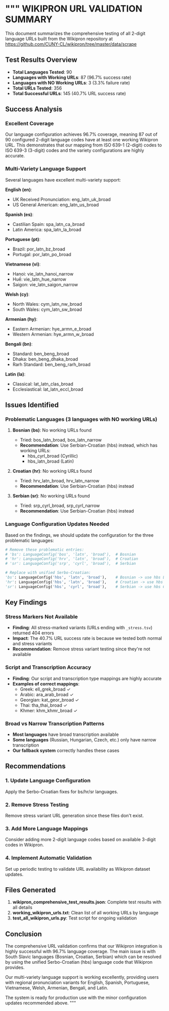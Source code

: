 """
WIKIPRON URL VALIDATION SUMMARY
==============================

This document summarizes the comprehensive testing of all 2-digit language URLs
built from the Wikipron repository at https://github.com/CUNY-CL/wikipron/tree/master/data/scrape

## Test Results Overview

- **Total Languages Tested**: 90
- **Languages with Working URLs**: 87 (96.7% success rate)
- **Languages with NO Working URLs**: 3 (3.3% failure rate)
- **Total URLs Tested**: 356
- **Total Successful URLs**: 145 (40.7% URL success rate)

## Success Analysis

### Excellent Coverage

Our language configuration achieves 96.7% coverage, meaning 87 out of 90 configured
2-digit language codes have at least one working Wikipron URL. This demonstrates
that our mapping from ISO 639-1 (2-digit) codes to ISO 639-3 (3-digit) codes
and the variety configurations are highly accurate.

### Multi-Variety Language Support

Several languages have excellent multi-variety support:

**English (en)**:

- UK Received Pronunciation: eng_latn_uk_broad
- US General American: eng_latn_us_broad

**Spanish (es)**:

- Castilian Spain: spa_latn_ca_broad
- Latin America: spa_latn_la_broad

**Portuguese (pt)**:

- Brazil: por_latn_bz_broad
- Portugal: por_latn_po_broad

**Vietnamese (vi)**:

- Hanoi: vie_latn_hanoi_narrow
- Huế: vie_latn_hue_narrow
- Saigon: vie_latn_saigon_narrow

**Welsh (cy)**:

- North Wales: cym_latn_nw_broad
- South Wales: cym_latn_sw_broad

**Armenian (hy)**:

- Eastern Armenian: hye_armn_e_broad
- Western Armenian: hye_armn_w_broad

**Bengali (bn)**:

- Standard: ben_beng_broad
- Dhaka: ben_beng_dhaka_broad
- Rarh Standard: ben_beng_rarh_broad

**Latin (la)**:

- Classical: lat_latn_clas_broad
- Ecclesiastical: lat_latn_eccl_broad

## Issues Identified

### Problematic Languages (3 languages with NO working URLs)

1. **Bosnian (bs)**: No working URLs found

   - Tried: bos_latn_broad, bos_latn_narrow
   - **Recommendation**: Use Serbian-Croatian (hbs) instead, which has working URLs:
     - hbs_cyrl_broad (Cyrillic)
     - hbs_latn_broad (Latin)

2. **Croatian (hr)**: No working URLs found

   - Tried: hrv_latn_broad, hrv_latn_narrow
   - **Recommendation**: Use Serbian-Croatian (hbs) instead

3. **Serbian (sr)**: No working URLs found
   - Tried: srp_cyrl_broad, srp_cyrl_narrow
   - **Recommendation**: Use Serbian-Croatian (hbs) instead

### Language Configuration Updates Needed

Based on the findings, we should update the configuration for the three problematic languages:

```python
# Remove these problematic entries:
# 'bs': LanguageConfig('bos', 'latn', 'broad'),  # Bosnian
# 'hr': LanguageConfig('hrv', 'latn', 'broad'),  # Croatian
# 'sr': LanguageConfig('srp', 'cyrl', 'broad'),  # Serbian

# Replace with unified Serbo-Croatian:
'bs': LanguageConfig('hbs', 'latn', 'broad'),    # Bosnian -> use hbs Latin
'hr': LanguageConfig('hbs', 'latn', 'broad'),    # Croatian -> use hbs Latin
'sr': LanguageConfig('hbs', 'cyrl', 'broad'),    # Serbian -> use hbs Cyrillic
```

## Key Findings

### Stress Markers Not Available

- **Finding**: All stress-marked variants (URLs ending with `_stress.tsv`) returned 404 errors
- **Impact**: The 40.7% URL success rate is because we tested both normal and stress variants
- **Recommendation**: Remove stress variant testing since they're not available

### Script and Transcription Accuracy

- **Finding**: Our script and transcription type mappings are highly accurate
- **Examples of correct mappings**:
  - Greek: ell_grek_broad ✓
  - Arabic: ara_arab_broad ✓
  - Georgian: kat_geor_broad ✓
  - Thai: tha_thai_broad ✓
  - Khmer: khm_khmr_broad ✓

### Broad vs Narrow Transcription Patterns

- **Most languages** have broad transcription available
- **Some languages** (Russian, Hungarian, Czech, etc.) only have narrow transcription
- **Our fallback system** correctly handles these cases

## Recommendations

### 1. Update Language Configuration

Apply the Serbo-Croatian fixes for bs/hr/sr languages.

### 2. Remove Stress Testing

Remove stress variant URL generation since these files don't exist.

### 3. Add More Language Mappings

Consider adding more 2-digit language codes based on available 3-digit codes in Wikipron.

### 4. Implement Automatic Validation

Set up periodic testing to validate URL availability as Wikipron dataset updates.

## Files Generated

1. **wikipron_comprehensive_test_results.json**: Complete test results with all details
2. **working_wikipron_urls.txt**: Clean list of all working URLs by language
3. **test_all_wikipron_urls.py**: Test script for ongoing validation

## Conclusion

The comprehensive URL validation confirms that our Wikipron integration is highly successful
with 96.7% language coverage. The main issue is with South Slavic languages (Bosnian,
Croatian, Serbian) which can be resolved by using the unified Serbo-Croatian (hbs) language
code that Wikipron provides.

Our multi-variety language support is working excellently, providing users with regional
pronunciation variants for English, Spanish, Portuguese, Vietnamese, Welsh, Armenian,
Bengali, and Latin.

The system is ready for production use with the minor configuration updates recommended above.
"""
